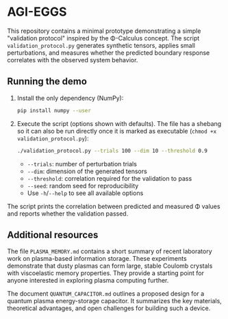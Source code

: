 # AGI-EGGS

This repository contains a minimal prototype demonstrating a simple
"validation protocol" inspired by the Φ-Calculus concept. The script
`validation_protocol.py` generates synthetic tensors, applies small
perturbations, and measures whether the predicted boundary response
correlates with the observed system behavior.

## Running the demo
1. Install the only dependency (NumPy):
   ```bash
   pip install numpy --user
   ```
2. Execute the script (options shown with defaults). The file has a
   shebang so it can also be run directly once it is marked as
   executable (`chmod +x validation_protocol.py`):
   ```bash
   ./validation_protocol.py --trials 100 --dim 10 --threshold 0.9
   ```
   - `--trials`: number of perturbation trials
   - `--dim`: dimension of the generated tensors
   - `--threshold`: correlation required for the validation to pass
   - `--seed`: random seed for reproducibility
   - Use `-h`/`--help` to see all available options

The script prints the correlation between predicted and measured Φ values
and reports whether the validation passed.

## Additional resources

The file `PLASMA_MEMORY.md` contains a short summary of recent laboratory work
on plasma-based information storage. These experiments demonstrate that dusty
plasmas can form large, stable Coulomb crystals with viscoelastic memory
properties. They provide a starting point for anyone interested in exploring
plasma computing further.

The document `QUANTUM_CAPACITOR.md` outlines a proposed design for a quantum
plasma energy-storage capacitor. It summarizes the key materials,
theoretical advantages, and open challenges for building such a device.
